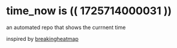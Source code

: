 # time_now is (( 1725714000031 ))

an automated repo that shows the currnent time

inspired by [breakingheatmap](https://github.com/breakingheatmap/breakingheatmap)